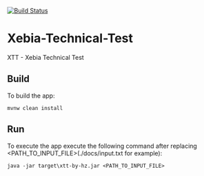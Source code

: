 [![Build Status](https://travis-ci.org/hzitoun/xebia-technical-test.svg?branch=master)](https://travis-ci.org/hzitoun/xebia-technical-test)
# Xebia-Technical-Test
XTT - Xebia Technical Test
## Build 
To build the app:
 ```
 mvnw clean install
 ```
## Run
To execute the app execute the following command after replacing <PATH_TO_INPUT_FILE>(./docs/input.txt for example):
```
java -jar target\xtt-by-hz.jar <PATH_TO_INPUT_FILE>
```

